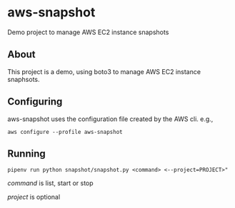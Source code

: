 # aws-snapshot

Demo project to manage AWS EC2 instance snapshots

## About

This project is a demo, using boto3 to manage AWS EC2 instance snaphsots.

## Configuring

aws-snapshot uses the configuration file created by the AWS cli. e.g.,

`aws configure --profile aws-snapshot`

## Running

`pipenv run python snapshot/snapshot.py <command> <--project=PROJECT>"`

*command* is list, start or stop

*project* is optional
